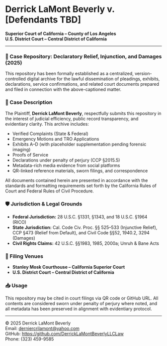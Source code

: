 # Derrick LaMont Beverly v. [Defendants TBD]  
**Superior Court of California – County of Los Angeles**  
**U.S. District Court – Central District of California**

---

### 📂 Case Repository: Declaratory Relief, Injunction, and Damages (2025)

This repository has been formally established as a centralized, version-controlled digital archive for the lawful dissemination of pleadings, exhibits, declarations, service confirmations, and related court documents prepared and filed in connection with the above-captioned matter.

### 📑 Case Description

The Plaintiff, **Derrick LaMont Beverly**, respectfully submits this repository in the interest of judicial efficiency, public record transparency, and evidentiary clarity. This archive includes:

- Verified Complaints (State & Federal)
- Emergency Motions and TRO Applications
- Exhibits A–D (with placeholder supplementation pending forensic imaging)
- Proofs of Service
- Declarations under penalty of perjury (CCP §2015.5)
- Metadata-rich media evidence from social platforms
- QR-linked reference materials, sworn filings, and correspondence

All documents contained herein are presented in accordance with the standards and formatting requirements set forth by the California Rules of Court and Federal Rules of Civil Procedure.

### 🛡️ Jurisdiction & Legal Grounds

- **Federal Jurisdiction:** 28 U.S.C. §1331, §1343, and 18 U.S.C. §1964 (RICO)
- **State Jurisdiction:** Cal. Code Civ. Proc. §§ 525–533 (Injunctive Relief), CCP §473 (Relief from Default), and Civil Code §§52, 1940.2, 3294 (Damages)
- **Civil Rights Claims:** 42 U.S.C. §§1983, 1985, 2000a; Unruh & Bane Acts

### 📌 Filing Venues

- **Stanley Mosk Courthouse – California Superior Court**
- **U.S. District Court – Central District of California**

### 📥 Usage

This repository may be cited in court filings via QR code or GitHub URL. All contents are considered sworn under penalty of perjury where noted, and all metadata has been preserved in alignment with evidentiary protocol.

---

© 2025 Derrick LaMont Beverly  
Email: derniercrilamont@yahoo.com  
GitHub: https://github.com/DerrickLaMontBeverlyLLCLaw  
Phone: (323) 459-9585
